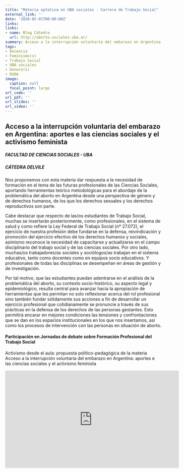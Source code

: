 ```yaml
---
title: "Materia optativa en UBA sociales - Carrera de Trabajo Social"
external_link: ''
date: '2020-02-01T00:00:00Z'
links:
links:
- name: Blog Cátedra
  url: http://aborto.sociales.uba.ar/
summary: Acceso a la interrupción voluntaria del embarazo en Argentina, aportes e las ciencias sociales y el activismo feminista
tags:
- Docencia
- Feminismo(s)
- Trabajo Social
- UBA sociales
- Género(s)
- RUDA
image:
  caption: null
  focal_point: large
url_code: ''
url_pdf: ''
url_slides: ''
url_video: ''
---
```



## Acceso a la interrupción voluntaria del embarazo en Argentina: aportes e las ciencias sociales y el activismo feminista

##### FACULTAD DE CIENCIAS SOCIALES - UBA  
##### CÁTEDRA DELVILE


Nos proponemos con esta materia dar respuesta a la necesidad de formación en el tema de las futuras profesionales de las Ciencias Sociales, aportando herramientas teórico metodológicas para el abordaje de la problemática del aborto en Argentina desde una perspectiva de género y de derechos humanos, de los que los derechos sexuales y los derechos reproductivos son parte.



Cabe destacar que respecto de las/os estudiantes de Trabajo Social, muchas se insertarán posteriormente, como profesionales, en el sistema de salud y como refiere la Ley Federal de Trabajo Social (nº 27.072), el ejercicio de nuestra profesión debe fundarse en la defensa, reivindicación y promoción del ejercicio efectivo de los derechos humanos y sociales, asimismo reconoce la necesidad de capacitarse y actualizarse en el campo disciplinario del trabajo social y de las ciencias sociales. Por otro lado, muchas/os trabajadores/as sociales y sociólogos/as trabajan en el sistema educativo, tanto como docentes como en equipos socio educativos. Y profesionales de todas las disciplinas se desempeñan en áreas de gestión y de investigación.



Por tal motivo, que las estudiantes puedan adentrarse en el análisis de la problemática del aborto, su contexto socio-histórico, su aspecto legal y epidemiológico, resulta central para avanzar hacia la apropiación de herramientas que les permitan no solo reflexionar acerca del rol profesional sino también fundar sólidamente sus acciones a fin de desarrollar un ejercicio profesional que cotidianamente se pronuncie a través de sus prácticas en la defensa de los derechos de las personas gestantes. Esto permitirá encarar en mejores condiciones las tensiones y confrontaciones que se dan en los espacios institucionales en los que nos insertamos, así como los procesos de intervención con las personas en situación de aborto.


####  Participación en Jornadas de debate sobre Formación Profesional del Trabajo Social 

Activismo desde el aula: propuesta político-pedagógica de la materia Acceso a la interrupción voluntaria del embarazo en Argentina: aportes e las ciencias sociales y el activismo feminista 


<iframe width="560" height="315" src="https://www.youtube.com/embed/rWaSIIYTiwU" frameborder="0" allow="accelerometer; autoplay; clipboard-write; encrypted-media; gyroscope; picture-in-picture" allowfullscreen></iframe>
